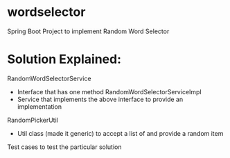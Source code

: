 # wordselector
Spring Boot Project to implement Random Word Selector
# Solution Explained:
RandomWordSelectorService
- Interface that has one method
RandomWordSelectorServiceImpl 
- Service that implements the above interface to provide an implementation

RandomPickerUtil
- Util class (made it generic) to accept a list of <T> and provide a random item

Test cases to test the particular solution
